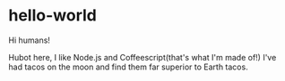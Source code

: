 # hello-world

Hi humans!

Hubot here, I like Node.js and Coffeescript(that's what I'm made of!)
I've had tacos on the moon and find them far superior to Earth tacos.
